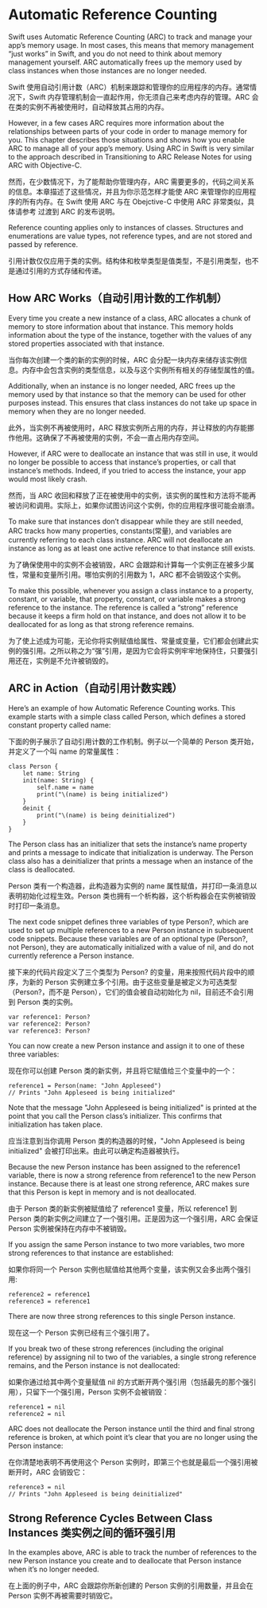 # Automatic Reference Counting

Swift uses Automatic Reference Counting (ARC) to track and manage your app’s memory usage. In most cases, this means that memory management “just works” in Swift, and you do not need to think about memory management yourself. ARC automatically frees up the memory used by class instances when those instances are no longer needed.

Swift 使用自动引用计数（ARC）机制来跟踪和管理你的应用程序的内存。通常情况下，Swift 内存管理机制会一直起作用，你无须自己来考虑内存的管理。ARC 会在类的实例不再被使用时，自动释放其占用的内存。

However, in a few cases ARC requires more information about the relationships between parts of your code in order to manage memory for you. This chapter describes those situations and shows how you enable ARC to manage all of your app’s memory. Using ARC in Swift is very similar to the approach described in Transitioning to ARC Release Notes for using ARC with Objective-C.

然而，在少数情况下，为了能帮助你管理内存，ARC 需要更多的，代码之间关系的信息。本章描述了这些情况，并且为你示范怎样才能使 ARC 来管理你的应用程序的所有内存。在 Swift 使用 ARC 与在 Obejctive-C 中使用 ARC 非常类似，具体请参考 过渡到 ARC 的发布说明。

Reference counting applies only to instances of classes. Structures and enumerations are value types, not reference types, and are not stored and passed by reference.

引用计数仅仅应用于类的实例。结构体和枚举类型是值类型，不是引用类型，也不是通过引用的方式存储和传递。

## How ARC Works（自动引用计数的工作机制）

Every time you create a new instance of a class, ARC allocates a chunk of memory to store information about that instance. This memory holds information about the type of the instance, together with the values of any stored properties associated with that instance.

当你每次创建一个类的新的实例的时候，ARC 会分配一块内存来储存该实例信息。内存中会包含实例的类型信息，以及与这个实例所有相关的存储型属性的值。

Additionally, when an instance is no longer needed, ARC frees up the memory used by that instance so that the memory can be used for other purposes instead. This ensures that class instances do not take up space in memory when they are no longer needed.

此外，当实例不再被使用时，ARC 释放实例所占用的内存，并让释放的内存能挪作他用。这确保了不再被使用的实例，不会一直占用内存空间。

However, if ARC were to deallocate an instance that was still in use, it would no longer be possible to access that instance’s properties, or call that instance’s methods. Indeed, if you tried to access the instance, your app would most likely crash.

然而，当 ARC 收回和释放了正在被使用中的实例，该实例的属性和方法将不能再被访问和调用。实际上，如果你试图访问这个实例，你的应用程序很可能会崩溃。

To make sure that instances don’t disappear while they are still needed, ARC tracks how many properties, constants(常量), and variables are currently referring to each class instance. ARC will not deallocate an instance as long as at least one active reference to that instance still exists.

为了确保使用中的实例不会被销毁，ARC 会跟踪和计算每一个实例正在被多少属性，常量和变量所引用。哪怕实例的引用数为 1，ARC 都不会销毁这个实例。

To make this possible, whenever you assign a class instance to a property, constant, or variable, that property, constant, or variable makes a strong reference to the instance. The reference is called a “strong” reference because it keeps a firm hold on that instance, and does not allow it to be deallocated for as long as that strong reference remains.

为了使上述成为可能，无论你将实例赋值给属性、常量或变量，它们都会创建此实例的强引用。之所以称之为“强”引用，是因为它会将实例牢牢地保持住，只要强引用还在，实例是不允许被销毁的。

## ARC in Action（自动引用计数实践）

Here’s an example of how Automatic Reference Counting works. This example starts with a simple class called Person, which defines a stored constant property called name:

下面的例子展示了自动引用计数的工作机制。例子以一个简单的 Person 类开始，并定义了一个叫 name 的常量属性：

```
class Person {
    let name: String
    init(name: String) {
        self.name = name
        print("\(name) is being initialized")
    }
    deinit {
        print("\(name) is being deinitialized")
    }
}
```

The Person class has an initializer that sets the instance’s name property and prints a message to indicate that initialization is underway. The Person class also has a deinitializer that prints a message when an instance of the class is deallocated.

Person 类有一个构造器，此构造器为实例的 name 属性赋值，并打印一条消息以表明初始化过程生效。Person 类也拥有一个析构器，这个析构器会在实例被销毁时打印一条消息。

The next code snippet defines three variables of type Person?, which are used to set up multiple references to a new Person instance in subsequent code snippets. Because these variables are of an optional type (Person?, not Person), they are automatically initialized with a value of nil, and do not currently reference a Person instance.

接下来的代码片段定义了三个类型为 Person? 的变量，用来按照代码片段中的顺序，为新的 Person 实例建立多个引用。由于这些变量是被定义为可选类型（Person?，而不是 Person），它们的值会被自动初始化为 nil，目前还不会引用到 Person 类的实例。

```
var reference1: Person?
var reference2: Person?
var reference3: Person?
```

You can now create a new Person instance and assign it to one of these three variables:

现在你可以创建 Person 类的新实例，并且将它赋值给三个变量中的一个：

```
reference1 = Person(name: "John Appleseed")
// Prints "John Appleseed is being initialized"
```

Note that the message "John Appleseed is being initialized" is printed at the point that you call the Person class’s initializer. This confirms that initialization has taken place.

应当注意到当你调用 Person 类的构造器的时候，"John Appleseed is being initialized" 会被打印出来。由此可以确定构造器被执行。

Because the new Person instance has been assigned to the reference1 variable, there is now a strong reference from reference1 to the new Person instance. Because there is at least one strong reference, ARC makes sure that this Person is kept in memory and is not deallocated.

由于 Person 类的新实例被赋值给了 reference1 变量，所以 reference1 到 Person 类的新实例之间建立了一个强引用。正是因为这一个强引用，ARC 会保证 Person 实例被保持在内存中不被销毁。

If you assign the same Person instance to two more variables, two more strong references to that instance are established:

如果你将同一个 Person 实例也赋值给其他两个变量，该实例又会多出两个强引用:

```
reference2 = reference1
reference3 = reference1
```

There are now three strong references to this single Person instance.

现在这一个 Person 实例已经有三个强引用了。

If you break two of these strong references (including the original reference) by assigning nil to two of the variables, a single strong reference remains, and the Person instance is not deallocated:

如果你通过给其中两个变量赋值 nil 的方式断开两个强引用（包括最先的那个强引用），只留下一个强引用，Person 实例不会被销毁：

```
reference1 = nil
reference2 = nil
```

ARC does not deallocate the Person instance until the third and final strong reference is broken, at which point it’s clear that you are no longer using the Person instance:

在你清楚地表明不再使用这个 Person 实例时，即第三个也就是最后一个强引用被断开时，ARC 会销毁它：

```
reference3 = nil
// Prints "John Appleseed is being deinitialized"
```

## Strong Reference Cycles Between Class Instances  类实例之间的循环强引用

In the examples above, ARC is able to track the number of references to the new Person instance you create and to deallocate that Person instance when it’s no longer needed.

在上面的例子中，ARC 会跟踪你所新创建的 Person 实例的引用数量，并且会在 Person 实例不再被需要时销毁它。










